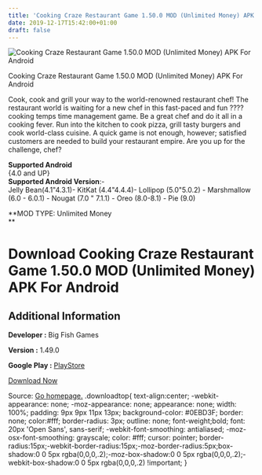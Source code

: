 ```yaml
---
title: 'Cooking Craze Restaurant Game 1.50.0 MOD (Unlimited Money) APK For Android'
date: 2019-12-17T15:42:00+01:00
draft: false
---
```


![Cooking Craze Restaurant Game 1.50.0 MOD (Unlimited Money) APK For Android](https://i0.wp.com/apkhome.net/wp-content/uploads/2019/12/Cooking-Craze-Restaurant-Game-1.50.0-MOD-Unlimited-Money.png "Cooking Craze Restaurant Game 1.50.0 MOD (Unlimited Money) APK For Android")

  

Cooking Craze Restaurant Game 1.50.0 MOD (Unlimited Money) APK For Android

Cook, cook and grill your way to the world-renowned restaurant chef! The restaurant world is waiting for a new chef in this fast-paced and fun ???? cooking temps time management game. Be a great chef and do it all in a cooking fever. Run into the kitchen to cook pizza, grill tasty burgers and cook world-class cuisine. A quick game is not enough, however; satisfied customers are needed to build your restaurant empire. Are you up for the challenge, chef?

**Supported Android**  
{4.0 and UP}  
**Supported Android Version**:-  
Jelly Bean(4.1"4.3.1)- KitKat (4.4"4.4.4)- Lollipop (5.0"5.0.2) - Marshmallow (6.0 - 6.0.1) - Nougat (7.0 " 7.1.1) - Oreo (8.0-8.1) - Pie (9.0)

**MOD TYPE: Unlimited Money  
**

Download Cooking Craze Restaurant Game 1.50.0 MOD (Unlimited Money) APK For Android
===================================================================================

Additional Information
----------------------

**Developer :** Big Fish Games

**Version :** 1.49.0

**Google Play :** [PlayStore](https://play.google.com/store/apps/details?id=com.bigfishgames.cookingcrazegooglef2p)

  

[Download Now](https://store4app.co/post/cooking-craze-restaurant-game-1-50-0-mod-unlimited-money-apk-for-android_1576593429)

  
Source: [Go homepage.](https://store4app.co/post/cooking-craze-restaurant-game-1-50-0-mod-unlimited-money-apk-for-android_1576593429) .downloadtop{ text-align:center; -webkit-appearance: none; -moz-appearance: none; appearance: none; width: 100%; padding: 9px 9px 11px 13px; background-color: #0EBD3F; border: none; color:#fff; border-radius: 3px; outline: none; font-weight;bold; font: 20px 'Open Sans', sans-serif; -webkit-font-smoothing: antialiased; -moz-osx-font-smoothing: grayscale; color: #fff; cursor: pointer; border-radius:15px;-webkit-border-radius:15px;-moz-border-radius:5px;box-shadow:0 0 5px rgba(0,0,0,.2);-moz-box-shadow:0 0 5px rgba(0,0,0,.2);-webkit-box-shadow:0 0 5px rgba(0,0,0,.2) !important; }